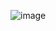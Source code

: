 ![image](https://github.com/Snossy123/Laravel-Dashboard-Template/assets/61948065/40557d9a-e7b5-472e-ab82-8ca0ed0a5141)
